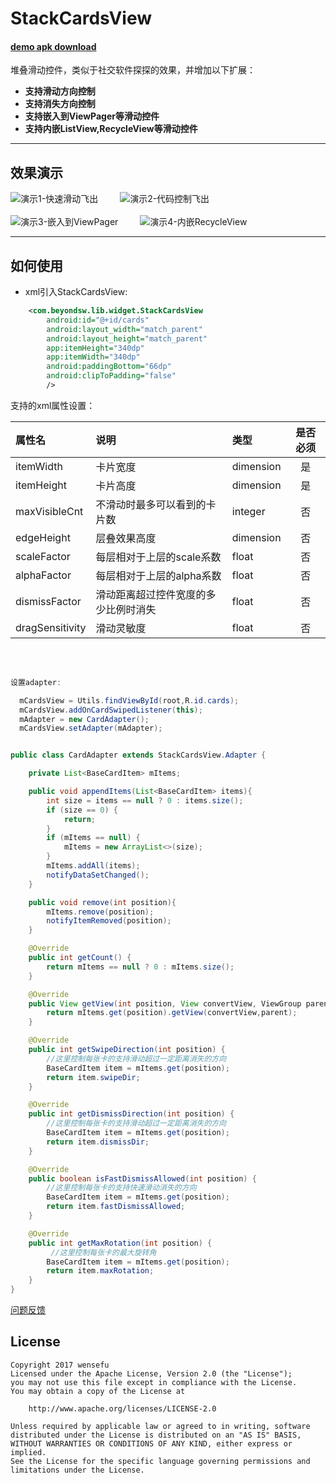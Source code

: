 # StackCardsView

#### [demo apk download](https://github.com/wensefu/StackCardsView/blob/master/StackCardsView-demo.apk)

堆叠滑动控件，类似于社交软件探探的效果，并增加以下扩展：

- **支持滑动方向控制**
- **支持消失方向控制**
- **支持嵌入到ViewPager等滑动控件**
- **支持内嵌ListView,RecycleView等滑动控件**


-------------------

效果演示
-------

 ![演示1-快速滑动飞出](demo-images/demo1.gif)&ensp;&ensp;&ensp;&ensp;&ensp;![演示2-代码控制飞出](demo-images/demo2.gif)
<br/><br/>
![演示3-嵌入到ViewPager](demo-images/demo3.gif)&ensp;&ensp;&ensp;&ensp;&ensp;![演示4-内嵌RecycleView](demo-images/demo4.gif)

-------------------

如何使用
-------

 - xml引入StackCardsView:

``` xml
    <com.beyondsw.lib.widget.StackCardsView
        android:id="@+id/cards"
        android:layout_width="match_parent"
        android:layout_height="match_parent"
        app:itemHeight="340dp"
        app:itemWidth="340dp"
        android:paddingBottom="66dp"
        android:clipToPadding="false"
        />
```
支持的xml属性设置：

| 属性名 |    说明 | 类型  |是否必须|
| :-------- | :------| :-- |:--: |
| itemWidth  | 卡片宽度 |  dimension   |是|
| itemHeight     |   卡片高度 |  dimension  |是|
| maxVisibleCnt      |    不滑动时最多可以看到的卡片数 | integer  |否|
| edgeHeight      |    层叠效果高度 | dimension  |否|
| scaleFactor      |    每层相对于上层的scale系数 | float  |否|
| alphaFactor      |    每层相对于上层的alpha系数 | float  |否|
| dismissFactor      |    滑动距离超过控件宽度的多少比例时消失 | float  |否|
| dragSensitivity      |    滑动灵敏度 | float  |否|

<br/><br/>


``` java
设置adapter:

  mCardsView = Utils.findViewById(root,R.id.cards);
  mCardsView.addOnCardSwipedListener(this);
  mAdapter = new CardAdapter();
  mCardsView.setAdapter(mAdapter);


public class CardAdapter extends StackCardsView.Adapter {

    private List<BaseCardItem> mItems;

    public void appendItems(List<BaseCardItem> items){
        int size = items == null ? 0 : items.size();
        if (size == 0) {
            return;
        }
        if (mItems == null) {
            mItems = new ArrayList<>(size);
        }
        mItems.addAll(items);
        notifyDataSetChanged();
    }

    public void remove(int position){
        mItems.remove(position);
        notifyItemRemoved(position);
    }

    @Override
    public int getCount() {
        return mItems == null ? 0 : mItems.size();
    }

    @Override
    public View getView(int position, View convertView, ViewGroup parent) {
        return mItems.get(position).getView(convertView,parent);
    }

    @Override
    public int getSwipeDirection(int position) {
        //这里控制每张卡的支持滑动超过一定距离消失的方向
        BaseCardItem item = mItems.get(position);
        return item.swipeDir;
    }

    @Override
    public int getDismissDirection(int position) {
        //这里控制每张卡的支持滑动超过一定距离消失的方向
        BaseCardItem item = mItems.get(position);
        return item.dismissDir;
    }

    @Override
    public boolean isFastDismissAllowed(int position) {
        //这里控制每张卡的支持快速滑动消失的方向
        BaseCardItem item = mItems.get(position);
        return item.fastDismissAllowed;
    }

    @Override
    public int getMaxRotation(int position) {
         //这里控制每张卡的最大旋转角
        BaseCardItem item = mItems.get(position);
        return item.maxRotation;
    }
}
```


[问题反馈](https://github.com/wensefu/StackCardsView/issues "问题反馈")


License
-------

    Copyright 2017 wensefu
    Licensed under the Apache License, Version 2.0 (the "License");
    you may not use this file except in compliance with the License.
    You may obtain a copy of the License at

        http://www.apache.org/licenses/LICENSE-2.0

    Unless required by applicable law or agreed to in writing, software
    distributed under the License is distributed on an "AS IS" BASIS,
    WITHOUT WARRANTIES OR CONDITIONS OF ANY KIND, either express or implied.
    See the License for the specific language governing permissions and
    limitations under the License.